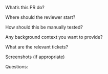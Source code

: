 What’s this PR do?  
 
Where should the reviewer start?  
 
How should this be manually tested?  
 
Any background context you want to provide?  
 
What are the relevant tickets?  
 
Screenshots (if appropriate)  
 
Questions: 
